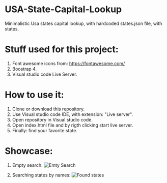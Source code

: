 # USA-State-Capital-Lookup

Minimalistic Usa states capital lookup, with hardcoded states.json file, with states.

# Stuff used for this project:
1. Font awesome icons from: https://fontawesome.com/
2. Boostrap 4.
3. Visual studio code Live Server.

# How to use it:
1. Clone or download this repository.
2. Use Visual studio code IDE, with extension: "Live server".
3. Open repository in Visual studio code.
4. Open index.html file and by rigth clicking start live server.
5. Finally: find your favorite state.

# Showcase:

1. Empty search:
![Emty Search](https://github.com/Maceina/State-Capital-Lookup/blob/master/images/empty%20search.png?raw=true)

2. Searching states by names:
![Found states](C:\Users\maceina\Desktop\repo\State-Capital-Lookup\images\found.png)


